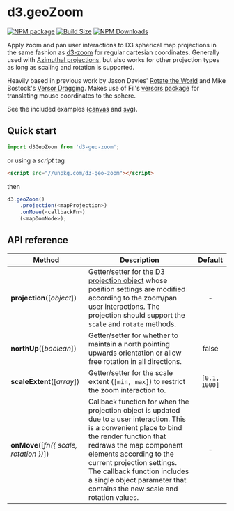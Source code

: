 d3.geoZoom
==============

[![NPM package][npm-img]][npm-url]
[![Build Size][build-size-img]][build-size-url]
[![NPM Downloads][npm-downloads-img]][npm-downloads-url]

Apply zoom and pan user interactions to D3 spherical map projections in the same fashion as [d3-zoom](https://github.com/d3/d3-zoom) for regular cartesian coordinates. Generally used with [Azimuthal projections](https://github.com/d3/d3-geo#azimuthal-projections), but also works for other projection types as long as scaling and rotation is supported.

Heavily based in previous work by Jason Davies' [Rotate the World](https://www.jasondavies.com/maps/rotate/) and Mike Bostock's [Versor Dragging](https://bl.ocks.org/mbostock/7ea1dde508cec6d2d95306f92642bc42). 
Makes use of Fil's [versors package](https://github.com/Fil/versor) for translating mouse coordinates to the sphere.

See the included examples ([canvas](https://vasturiano.github.io/d3-geo-zoom/example/canvas/) and [svg](https://vasturiano.github.io/d3-geo-zoom/example/svg/)).

## Quick start

```js
import d3GeoZoom from 'd3-geo-zoom';
```
or using a *script* tag
```html
<script src="//unpkg.com/d3-geo-zoom"></script>
```
then
```js
d3.geoZoom()
    .projection(<mapProjection>)
    .onMove(<callbackFn>)
    (<mapDomNode>);
```

## API reference

| Method | Description | Default |
| ------------------ | -------------------------------------------------------------------------------------------------------------------------- |:-------------:|
| <b>projection</b>([<i>object</i>]) | Getter/setter for the [D3 projection object](https://github.com/d3/d3-geo#projections) whose position settings are modified according to the zoom/pan user interactions. The projection should support the `scale` and `rotate` methods. | - |
| <b>northUp</b>([<i>boolean</i>]) | Getter/setter for whether to maintain a north pointing upwards orientation or allow free rotation in all directions. | false |
| <b>scaleExtent</b>([<i>array</i>]) | Getter/setter for the scale extent (`[min, max]`) to restrict the zoom interaction to. | `[0.1, 1000]` |
| <b>onMove</b>([<i>fn({ scale, rotation })</i>]) | Callback function for when the projection object is updated due to a user interaction. This is a convenient place to bind the render function that redraws the map component elements according to the current projection settings. The callback function includes a single object parameter that contains the new scale and rotation values. | - |


[npm-img]: https://img.shields.io/npm/v/d3-geo-zoom
[npm-url]: https://npmjs.org/package/d3-geo-zoom
[build-size-img]: https://img.shields.io/bundlephobia/minzip/d3-geo-zoom
[build-size-url]: https://bundlephobia.com/result?p=d3-geo-zoom
[npm-downloads-img]: https://img.shields.io/npm/dt/d3-geo-zoom
[npm-downloads-url]: https://www.npmtrends.com/d3-geo-zoom
